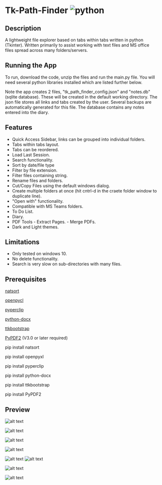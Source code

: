 # Tk-Path-Finder ![python](https://img.shields.io/badge/python-3.6+-blue)

## Description
A lightweight file explorer based on tabs within tabs written in python (Tkinter). Written primarily to assist working with text files and MS office files spread across many folders/servers.

## Running the App
To run, download the code, unzip the files and run the main.py file. You will need several python libraries installed which are listed further below.

Note the app creates 2 files, "tk_path_finder_config.json" and "notes.db" (sqlite database). These will be created in the default working directory. The json file stores all links and tabs created by the user. Several backups are automatically generated for this file. The database contains any notes entered into the diary.

## Features
  - Quick Access Sidebar, links can be grouped into individual folders.
  - Tabs within tabs layout.
  - Tabs can be reordered.
  - Load Last Session.
  - Search functionality.
  - Sort by date/file type
  - Filter by file extension.
  - Filter files containing string.
  - Rename files and folders.
  - Cut/Copy Files using the default windows dialog.
  - Create multiple folders at once (hit cntrl-d in the craete folder window to duplicate line).
  - "Open with" functionality.
  - Compatible with MS Teams folders.
  - To Do List.
  - Diary.
  - PDF Tools
		- Extract Pages.
		- Merge PDFs.
  - Dark and Light themes.

## Limitations
  - Only tested on windows 10.
  - No delete functionality.
  - Search is very slow on sub-directories with many files.

## Prerequisites

[natsort](https://natsort.readthedocs.io/en/master/)

[openpycl](https://openpyxl.readthedocs.io/en/stable/)

[pyperclip](https://pypi.org/project/pyperclip/)

[python-docx](https://python-docx.readthedocs.io/en/latest/)

[ttkbootstrap](https://ttkbootstrap.readthedocs.io/en/latest/)

[PyPDF2](https://pypi.org/project/PyPDF2/) (V3.0 or later required)

pip install natsort

pip install openpyxl

pip install pyperclip

pip install python-docx

pip install ttkbootstrap

pip install PyPDF2


## Preview
![alt text](https://imgur.com/hPORcAR.png)

![alt text](https://imgur.com/trjQ4QE.png)

![alt text](https://imgur.com/haNY5f5.png)

![alt text](https://i.imgur.com/oJ79w68.png)

![alt text](https://i.imgur.com/Ms0HQ7l.png
)
![alt text](https://i.imgur.com/C4p6s9J.png)

![alt text](https://i.imgur.com/AOYEmRY.png)

![alt text](https://imgur.com/6sxzTjR.png)




